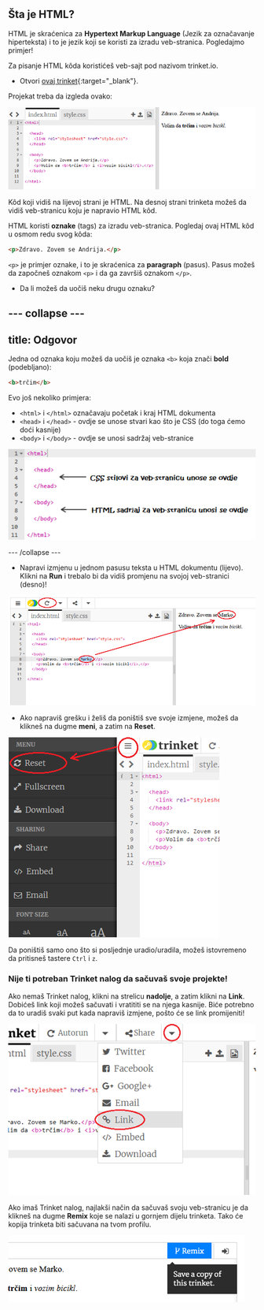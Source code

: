## Šta je HTML?

HTML je skraćenica za **Hypertext Markup Language** (Jezik za označavanje hiperteksta) i to je jezik koji se koristi za izradu veb-stranica. Pogledajmo primjer!

Za pisanje HTML kôda koristićeš veb-sajt pod nazivom trinket.io.

+ Otvori [ovaj trinket](http://jumpto.cc/web-intro){:target="_blank"}.

Projekat treba da izgleda ovako:

![screenshot](images/birthday-starter.png)

Kôd koji vidiš na lijevoj strani je HTML. Na desnoj strani trinketa možeš da vidiš veb-stranicu koju je napravio HTML kôd.

HTML koristi **oznake** (tags) za izradu veb-stranica. Pogledaj ovaj HTML kôd u osmom redu svog kôda:

```html
<p>Zdravo. Zovem se Andrija.</p>
```

`<p>` je primjer oznake, i to je skraćenica za **paragraph** (pasus). Pasus možeš da započneš oznakom `<p>` i da ga završiš oznakom `</p>`.

+ Da li možeš da uočiš neku drugu oznaku?

## \--- collapse \---

## title: Odgovor

Jedna od oznaka koju možeš da uočiš je oznaka `<b>` koja znači **bold** (podebljano):

```html
<b>trčim</b>
```

Evo još nekoliko primjera:

+ `<html>` i `</html>` označavaju početak i kraj HTML dokumenta
+ `<head>` i `</head>` - ovdje se unose stvari kao što je CSS (do toga ćemo doći kasnije)
+ `<body>` i `</body>` - ovdje se unosi sadržaj veb-stranice

![screenshot](images/birthday-head-body.png)

\--- /collapse \---

+ Napravi izmjenu u jednom pasusu teksta u HTML dokumentu (lijevo). Klikni na **Run** i trebalo bi da vidiš promjenu na svojoj veb-stranici (desno)!

![screenshot](images/birthday-edit-html.png)

+ Ako napraviš grešku i želiš da poništiš sve svoje izmjene, možeš da klikneš na dugme **meni**, a zatim na **Reset**.

![screenshot](images/birthday-reset.png)

Da poništiš samo ono što si posljednje uradio/uradila, možeš istovremeno da pritisneš tastere `Ctrl` i `z`.

### Nije ti potreban Trinket nalog da sačuvaš svoje projekte!

Ako nemaš Trinket nalog, klikni na strelicu **nadolje**, a zatim klikni na **Link**. Dobićeš link koji možeš sačuvati i vratititi se na njega kasnije. Biće potrebno da to uradiš svaki put kada napraviš izmjene, pošto će se link promijeniti!

![screenshot](images/birthday-link.png)

Ako imaš Trinket nalog, najlakši način da sačuvaš svoju veb-stranicu je da klikneš na dugme **Remix** koje se nalazi u gornjem dijelu trinketa. Tako će kopija trinketa biti sačuvana na tvom profilu.

![screenshot](images/birthday-remix.png)